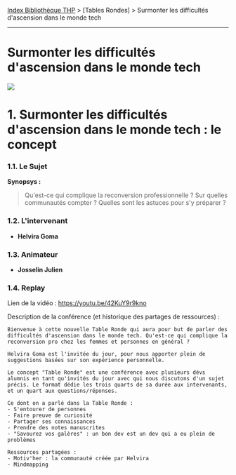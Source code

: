 [Index Bibliothèque THP](https://github.com/TheHackingProject/bibliotheque-THP) > [Tables Rondes] > Surmonter les difficultés d'ascension dans le monde tech

___

# Surmonter les difficultés d'ascension dans le monde tech

![](https://picsum.photos/1024/400)


# 1. Surmonter les difficultés d'ascension dans le monde tech : le concept

### 1.1. Le Sujet

**Synopsys :** 
>Qu'est-ce qui complique la reconversion professionnelle ? Sur quelles communautés compter ? Quelles sont les astuces pour s'y préparer ?

### 1.2. L'intervenant

- **Helvira Goma**

### 1.3. Animateur

- **Josselin Julien**

### 1.4. Replay

Lien de la vidéo : https://youtu.be/42KuY9r9kno

Description de la conférence (et historique des partages de ressources) :

```
Bienvenue à cette nouvelle Table Ronde qui aura pour but de parler des difficultés d'ascension dans le monde tech. Qu'est-ce qui complique la reconversion pro chez les femmes et personnes en général ?

Helvira Goma est l'invitée du jour, pour nous apporter plein de suggestions basées sur son expérience personnelle.

Le concept "Table Ronde" est une conférence avec plusieurs dévs alumnis en tant qu'invités du jour avec qui nous discutons d'un sujet précis. Le format dédie les trois quarts de sa durée aux intervenants, et un quart aux questions/réponses. 

Ce dont on a parlé dans la Table Ronde :
- S'entourer de personnes
- Faire preuve de curiosité
- Partager ses connaissances
- Prendre des notes manuscrites
- "Savourez vos galères" : un bon dev est un dev qui a eu plein de problèmes

Ressources partagées :
- Motiv'her : la communauté créée par Helvira
- Mindmapping
```